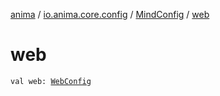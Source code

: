 [anima](../../index.md) / [io.anima.core.config](../index.md) / [MindConfig](index.md) / [web](./web.md)

# web

`val web: `[`WebConfig`](../-web-config/index.md)